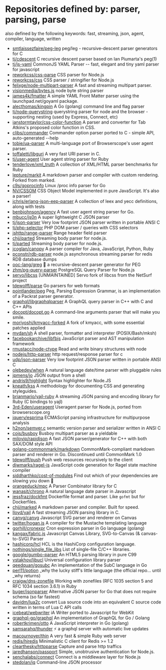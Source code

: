 # Repositories defined by: parser, parsing, parse

also defined by the following keywords: fast, streaming, json, agent, compiler, language, written

- [smtlaissezfaire/peg-leg](https://github.com/smtlaissezfaire/peg-leg)
  peg/leg - recursive-descent parser generators for C
- [tj/cdescent](https://github.com/tj/cdescent)
  C recursive descent parser based on Ian Piumarta's peg(1)
- [tj/js-yaml](https://github.com/tj/js-yaml)
  CommonJS YAML Parser -- fast, elegant and tiny yaml parser for javascript
- [reworkcss/css-parse](https://github.com/reworkcss/css-parse)
  CSS parser for Node.js
- [reworkcss/css](https://github.com/reworkcss/css)
  CSS parser / stringifier for Node.js
- [felixge/node-multipart-parser](https://github.com/felixge/node-multipart-parser)
  A fast and streaming multipart parser.
- [visionmedia/bytes.js](https://github.com/visionmedia/bytes.js)
  node byte string parser
- [james4k/fmatter](https://github.com/james4k/fmatter)
  A simple YAML Front Matter parser using the launchpad.net/goyaml package.
- [alecthomas/kingpin](https://github.com/alecthomas/kingpin)
  A Go (golang) command line and flag parser
- [tj/node-querystring](https://github.com/tj/node-querystring)
  querystring parser for node and the browser - supporting nesting (used by Express, Connect, etc)
- [ianstormtaylor/css-color-function](https://github.com/ianstormtaylor/css-color-function)
  A parser and converter for Tab Atkins's proposed color function in CSS.
- [clibs/commander](https://github.com/clibs/commander)
  Commander option parser ported to C - simple API, auto-generated --help
- [tobie/ua-parser](https://github.com/tobie/ua-parser)
  A multi-language port of Browserscope's user agent parser.
- [toffaletti/libguri](https://github.com/toffaletti/libguri)
  A very fast URI parser in C.
- [tj/user-agent](https://github.com/tj/user-agent)
  User agent string parser for Ruby
- [tenderlove/xml_truth](https://github.com/tenderlove/xml_truth)
  A collection of XML/HTML parser benchmarks for Ruby
- [lepture/markit](https://github.com/lepture/markit)
  A markdown parser and compiler with custom rendering. Forked from marked.
- [c9s/goprocinfo](https://github.com/c9s/goprocinfo)
  Linux /proc info parser for Go
- [NV/CSSOM](https://github.com/NV/CSSOM)
  CSS Object Model implemented in pure JavaScript. It's also a parser!
- [jchris/erlang-json-eep-parser](https://github.com/jchris/erlang-json-eep-parser)
  A collection of leex and yecc definitions, along with tests
- [benbjohnson/agency](https://github.com/benbjohnson/agency)
  A fast user agent string parser for Go.
- [mbucc/js0n](https://github.com/mbucc/js0n)
  A super lightweight C JSON parser
- [tj/json-parser](https://github.com/tj/json-parser)
  Very low footprint JSON parser written in portable ANSI C
- [tj/php-selector](https://github.com/tj/php-selector)
  PHP DOM parser / queries with CSS selectors
- [jshttp/range-parser](https://github.com/jshttp/range-parser)
  Range header field parser
- [chjj/parted](https://github.com/chjj/parted)
  Streaming body parser for node.js.
- [tj/parted](https://github.com/tj/parted)
  Streaming body parser for node.js.
- [jcoglan/canopy](https://github.com/jcoglan/canopy)
  A parser compiler for Java, JavaScript, Python, Ruby
- [pconstr/rdb-parser](https://github.com/pconstr/rdb-parser)
  node.js asynchronous streaming parser for redis RDB database dumps
- [ooc-lang/greg](https://github.com/ooc-lang/greg)
  :ram: a recursive-descent parser generator for PEG
- [zhm/pg-query-parser](https://github.com/zhm/pg-query-parser)
  PostgreSQL Query Parser for Node.js
- [servo/libcss](https://github.com/servo/libcss)
  [UNMAINTAINED] Servo fork of libcss from the NetSurf project
- [tdewolff/parse](https://github.com/tdewolff/parse)
  Go parsers for web formats
- [pointlander/peg](https://github.com/pointlander/peg)
  Peg, Parsing Expression Grammar, is an implementation of a Packrat parser generator.
- [graphql/libgraphqlparser](https://github.com/graphql/libgraphqlparser)
  A GraphQL query parser in C++ with C and C++ APIs
- [docopt/docopt.go](https://github.com/docopt/docopt.go)
  A command-line arguments parser that will make you smile.
- [moriyoshi/kmyacc-forked](https://github.com/moriyoshi/kmyacc-forked)
  A fork of kmyacc, with some essential patches applied
- [mvdan/sh](https://github.com/mvdan/sh)
  A shell parser, formatter and interpreter (POSIX/Bash/mksh)
- [facebookarchive/libfbjs](https://github.com/facebookarchive/libfbjs)
  JavaScript parser and AST manipulation framework
- [rmustacc/node-ctype](https://github.com/rmustacc/node-ctype)
  Read and write binary structures with node
- [nodejs/http-parser](https://github.com/nodejs/http-parser)
  http request/response parser for c
- [udp/json-parser](https://github.com/udp/json-parser)
  Very low footprint JSON parser written in portable ANSI C
- [olebedev/when](https://github.com/olebedev/when)
  A natural language date/time parser with pluggable rules
- [jpmens/jo](https://github.com/jpmens/jo)
  JSON output from a shell
- [andris9/highlight](https://github.com/andris9/highlight)
  Syntax highlighter for Node.JS
- [kneath/kss](https://github.com/kneath/kss)
  A methodology for documenting CSS and generating styleguides.
- [brianmario/yajl-ruby](https://github.com/brianmario/yajl-ruby)
  A streaming JSON parsing and encoding library for Ruby (C bindings to yajl)
- [3rd-Eden/useragent](https://github.com/3rd-Eden/useragent)
  Useragent parser for Node.js, ported from browserscope.org
- [jquery/esprima](https://github.com/jquery/esprima)
  ECMAScript parsing infrastructure for multipurpose analysis
- [h2non/semver.c](https://github.com/h2non/semver.c)
  semantic version parser and serializer written in ANSI C
- [cojs/busboy](https://github.com/cojs/busboy)
  Busboy multipart parser as a yieldable
- [miloyip/rapidjson](https://github.com/miloyip/rapidjson)
  A fast JSON parser/generator for C++ with both SAX/DOM style API
- [golang-commonmark/markdown](https://github.com/golang-commonmark/markdown)
  CommonMark-compliant markdown parser and renderer in Go. Discontinued until CommonMark 1.0
- [tdewolff/push](https://github.com/tdewolff/push)
  Push web resources recursively to the client
- [djwmarks/ragel-js](https://github.com/djwmarks/ragel-js)
  JavaScript code generation for Ragel state machine compiler
- [siddharthkp/cost-of-modules](https://github.com/siddharthkp/cost-of-modules)
  Find out which of your dependencies are slowing you down 🐢
- [orangeduck/mpc](https://github.com/orangeduck/mpc)
  A Parser Combinator library for C
- [wanasit/chrono](https://github.com/wanasit/chrono)
  A natural language date parser in Javascript
- [jessfraz/dockfmt](https://github.com/jessfraz/dockfmt)
  Dockerfile format and parser. Like `gofmt` but for Dockerfiles.
- [chjj/marked](https://github.com/chjj/marked)
  A markdown parser and compiler. Built for speed.
- [lloyd/yajl](https://github.com/lloyd/yajl)
  A fast streaming JSON parsing library in C.
- [canvg/canvg](https://github.com/canvg/canvg)
  Javascript SVG parser and renderer on Canvas
- [twitter/hogan.js](https://github.com/twitter/hogan.js)
  A compiler for the Mustache templating language
- [gorhill/cronexpr](https://github.com/gorhill/cronexpr)
  Cron expression parser in Go language (golang)
- [kangax/fabric.js](https://github.com/kangax/fabric.js)
  Javascript Canvas Library, SVG-to-Canvas (& canvas-to-SVG) Parser
- [hashicorp/hcl](https://github.com/hashicorp/hcl)
  HCL is the HashiCorp configuration language.
- [nothings/single_file_libs](https://github.com/nothings/single_file_libs)
  List of single-file C/C++ libraries.
- [google/gumbo-parser](https://github.com/google/gumbo-parser)
  An HTML5 parsing library in pure C99
- [vstakhov/libucl](https://github.com/vstakhov/libucl)
  Universal configuration library parser
- [qeedquan/gosubc](https://github.com/qeedquan/gosubc)
  An implementation of the SubC language in Go
- [perl11/potion](https://github.com/perl11/potion)
  _why the lucky stiff's little language (the official repo... until _why returns)
- [craigw/dns-zonefile](https://github.com/craigw/dns-zonefile)
  Working with zonefiles (RFC 1035 section 5 and RFC 1034 section 3.6.1) in Ruby
- [buger/jsonparser](https://github.com/buger/jsonparser)
  Alternative JSON parser for Go that does not require schema (so far fastest)
- [davidm/lua2c](https://github.com/davidm/lua2c)
  convert Lua source code into an equivalent C source code written in terms of Lua C API calls
- [icebeat/webwriter](https://github.com/icebeat/webwriter)
  iA Writer ported to Javascript for WebKit
- [graphql-go/graphql](https://github.com/graphql-go/graphql)
  An implementation of GraphQL for Go / Golang
- [robertkrimen/otto](https://github.com/robertkrimen/otto)
  A JavaScript interpreter in Go (golang)
- [samsarahq/thunder](https://github.com/samsarahq/thunder)
  ⚡️ a graphql server with automatic live updates
- [macournoyer/thin](https://github.com/macournoyer/thin)
  A very fast & simple Ruby web server
- [redis/hiredis](https://github.com/redis/hiredis)
  Minimalistic C client for Redis >= 1.2
- [clearthesky/httpparse](https://github.com/clearthesky/httpparse)
  Capture and parse http traffics
- [jaredhanson/passport](https://github.com/jaredhanson/passport)
  Simple, unobtrusive authentication for Node.js.
- [senchalabs/connect](https://github.com/senchalabs/connect)
  Connect is a middleware layer for Node.js
- [stedolan/jq](https://github.com/stedolan/jq)
  Command-line JSON processor
